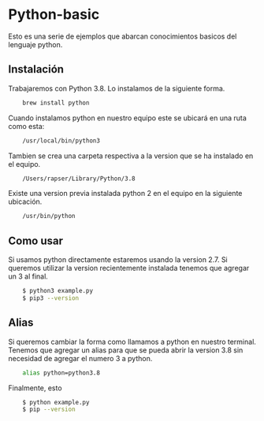 # Python-basic

Esto es una serie de ejemplos que abarcan conocimientos basicos del lenguaje python.

## Instalación

Trabajaremos con Python 3.8. Lo instalamos de la siguiente forma.

```sh
	brew install python
```

Cuando instalamos python en nuestro equipo este se ubicará en una ruta como esta:

```sh
	/usr/local/bin/python3
```

Tambien se crea una carpeta respectiva a la version que se ha instalado en el equipo.

```sh
	/Users/rapser/Library/Python/3.8
```
Existe una version previa instalada python 2 en el equipo en la siguiente ubicación.

```sh
	/usr/bin/python
```
## Como usar

Si usamos python directamente estaremos usando la version 2.7. Si queremos utilizar la version recientemente instalada tenemos que agregar un 3 al final.

```sh
	$ python3 example.py
	$ pip3 --version
```

## Alias

Si queremos cambiar la forma como llamamos a python en nuestro terminal. Tenemos que agregar un alias para que se pueda abrir la version 3.8 sin necesidad de agregar el numero 3 a python.

```sh
	alias python=python3.8
```
Finalmente, esto 

```sh
	$ python example.py
	$ pip --version
```
